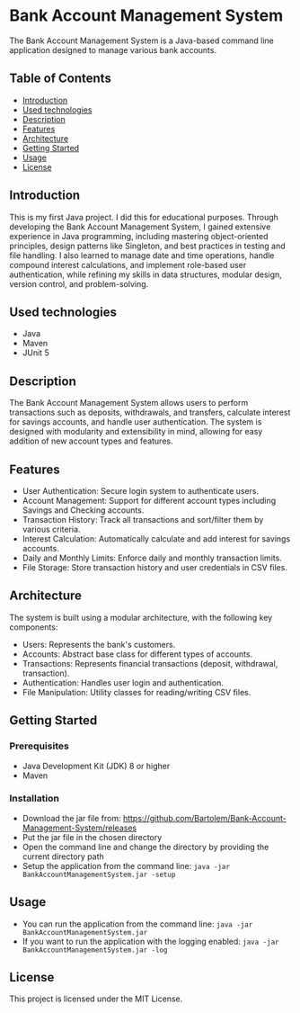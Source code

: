 # Bank Account Management System
The Bank Account Management System is a Java-based command line application designed to manage various bank accounts.

## Table of Contents
* [Introduction](https://github.com/Bartolem/Bank-Account-Management-System#introduction)
* [Used technologies](https://github.com/Bartolem/Bank-Account-Management-System#used%20technologies)
* [Description](https://github.com/Bartolem/Bank-Account-Management-System#description)
* [Features](https://github.com/Bartolem/Bank-Account-Management-System#features)
* [Architecture](https://github.com/Bartolem/Bank-Account-Management-System#architecture)
* [Getting Started](https://github.com/Bartolem/Bank-Account-Management-System#getting%20started)
* [Usage](https://github.com/Bartolem/Bank-Account-Management-System#usage)
* [License](https://github.com/Bartolem/Bank-Account-Management-System#license)

## Introduction
This is my first Java project. I did this for educational purposes. Through developing the Bank Account Management System, I gained extensive experience in Java programming, including mastering object-oriented principles, design patterns like Singleton, and best practices in testing and file handling. I also learned to manage date and time operations, handle compound interest calculations, and implement role-based user authentication, while refining my skills in data structures, modular design, version control, and problem-solving.

## Used technologies
* Java
* Maven
* JUnit 5
  
## Description
The Bank Account Management System allows users to perform transactions such as deposits, withdrawals, and transfers, calculate interest for savings accounts, and handle user authentication. The system is designed with modularity and extensibility in mind, allowing for easy addition of new account types and features.

## Features
* User Authentication: Secure login system to authenticate users.
* Account Management: Support for different account types including Savings and Checking accounts.
* Transaction History: Track all transactions and sort/filter them by various criteria.
* Interest Calculation: Automatically calculate and add interest for savings accounts.
* Daily and Monthly Limits: Enforce daily and monthly transaction limits.
* File Storage: Store transaction history and user credentials in CSV files.

## Architecture
The system is built using a modular architecture, with the following key components:
* Users: Represents the bank's customers.
* Accounts: Abstract base class for different types of accounts.
* Transactions: Represents financial transactions (deposit, withdrawal, transaction).
* Authentication: Handles user login and authentication.
* File Manipulation: Utility classes for reading/writing CSV files.

## Getting Started
### Prerequisites
* Java Development Kit (JDK) 8 or higher
* Maven

### Installation
* Download the jar file from: https://github.com/Bartolem/Bank-Account-Management-System/releases
* Put the jar file in the chosen directory
* Open the command line and change the directory by providing the current directory path
* Setup the application from the command line: ```java -jar BankAccountManagementSystem.jar -setup```
  
## Usage
* You can run the application from the command line:  ```java -jar BankAccountManagementSystem.jar```
* If you want to run the application with the logging enabled: ```java -jar BankAccountManagementSystem.jar -log```
  
## License
This project is licensed under the MIT License.
